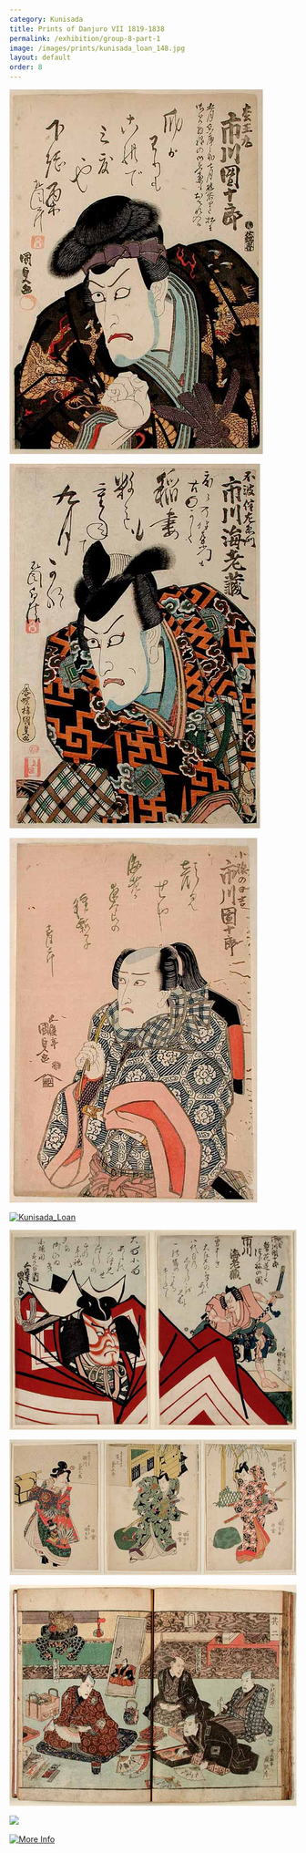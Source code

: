 ```yaml
---
category: Kunisada
title: Prints of Danjuro VII 1819-1838
permalink: /exhibition/group-8-part-1
image: /images/prints/kunisada_loan_148.jpg
layout: default
order: 8
---
```


[![Kunisada_Loan](/images/prints/kunisada_loan_148.jpg)](KUN/kun148.htm)

[![Kunisada_Loan](/images/prints/kunisada_loan_252.jpg)](KUN/kun252.htm)

 [![Kunisada_Loan](/images/prints/kunisada_loan_319.jpg)](KUN/kun319.htm)

[![Kunisada_Loan](/images/prints/kunisada_loan_4791.jpg)](KUN/kun479.htm)

[![Kunisada_Loan](/images/prints/kunisada_loan_499.jpg)](KUN/kun499.htm)

[![Kunisada_Loan](/images/prints/kunisada_loan_556.jpg)](KUN/kun556.htm)

[![Kunisada_Loan](/images/prints/kunisada_loan_-_Natsu_no_Fuji_vol_2.jpg)](KUN/infovol2.htm)

[![](/images/prints/kunisada_loan_4051.jpg)](KUN/kun405.htm)

[![More Info](moreinfo.gif)](textE.htm)
